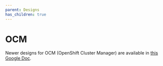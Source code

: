 ```yaml
---
parent: Designs
has_children: true
---
```


# OCM

Newer designs for OCM (OpenShift Cluster Manager) are available in [this Google Doc](https://docs.google.com/document/d/13G1d9tvOhIz0DDt4NyuavhCUSTmPR3z1uUEQIpaVvAA/edit#).